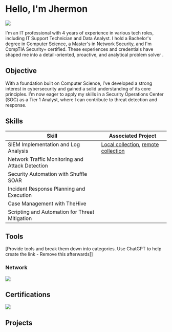 # Hello, I'm Jhermon
<a href="https://linkedin.com"><img src="https://img.shields.io/badge/-LinkedIn-0072b1?&style=for-the-badge&logo=linkedin&logoColor=white" /></a>

I'm an IT professional with 4 years of experience in various tech roles, including IT Support Technician and Data Analyst. I hold a Bachelor's degree in Computer Science, a Master's in Network Security, and I'm CompTIA Security+ certified. These experiences and credentials have shaped me into a detail-oriented, proactive, and analytical problem solver .

## Objective
With a foundation built on Computer Science, I’ve developed a strong interest in cybersecurity and gained a solid understanding of its core principles. I’m now eager to apply my skills in a Security Operations Center (SOC) as a Tier 1 Analyst, where I can contribute to threat detection and response.

## Skills

| Skill                                         | Associated Project         |
|-----------------------------------------------|----------------------------|
| SIEM Implementation and Log Analysis          | <a href="">Local collection</a>, <a href="">remote collection</a>|
| Network Traffic Monitoring and Attack Detection | <a href=""></a>|
| Security Automation with Shuffle SOAR         |<a href=""></a> |
| Incident Response Planning and Execution      |<a href=""></a> |
| Case Management with TheHive                  |<a href=""></a> |
| Scripting and Automation for Threat Mitigation | <a href=""></a>|

## Tools
[Provide tools and break them down into categories. Use ChatGPT to help create the link - Remove this afterwards]]

### Network
<div>
    <img src="https://img.shields.io/badge/-Wireshark-1679A7?&style=for-the-badge&logo=Wireshark&logoColor=white" />
</div>



## Certifications
<div>
<img src="https://img.shields.io/badge/-Security%2B-FF0000?&style=for-the-badge&logo=CompTIA&logoColor=white" />
</div>

## Projects
